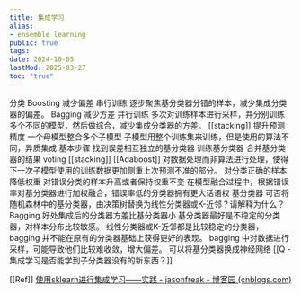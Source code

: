 ```yaml
---
title: 集成学习
alias:
- ensemble learning
public: true
tags:
date: 2024-10-05
lastMod: 2025-03-27
toc: "true"
---
```


分类
Boosting 减少偏差
串行训练
逐步聚焦基分类器分错的样本，减少集成分类器的偏差。
Bagging 减少方差
并行训练
多次对训练样本进行采样，并分别训练多个不同的模型，然后做综合，减少集成分类器的方差。
[[stacking]] 提升预测精度
一个母模型整合多个子模型
子模型用整个训练集来训练，但是使用的算法不同，异质集成
基本步骤
找到误差相互独立的基分类器
训练基分类器
合并基分类器的结果
voting
[[stacking]]
[[Adaboost]] 对数据处理而非算法进行处理，使得下一次子模型使用的训练数据更加侧重上次预测不准的部分。
对分类正确的样本降低权重
对错误分类的样本升高或者保持权重不变
在模型融合过程中，根据错误率对基分类器进行加权融合，错误率低的分类器拥有更大话语权
基分类器
可否将随机森林中的基分类器，由决策树替换为线性分类器或K-近邻？请解释为什么？
Bagging 好处集成后的分类器方差比基分类器小
基分类器最好是不稳定的分类器，对样本分布比较敏感。
线性分类器或K-近邻都是比较稳定的分类器，bagging 并不能在原有的分类器基础上获得更好的表现。
bagging 中对数据进行采样，可能导致他们比较难收敛，增大偏差。
可以将基分类器换成神经网络
[[Q - 集成学习是否能学到子分类器没有的新东西？]]

[[Ref]]
[使用sklearn进行集成学习——实践 - jasonfreak - 博客园 (cnblogs.com)](https://www.cnblogs.com/jasonfreak/p/5720137.html)